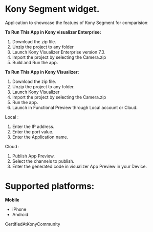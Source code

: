 Kony Segment widget. 
====================

Application to showcase the featues of Kony Segment for comparision:

**To Run This App in Kony visualizer Enterprise:**
 
1. Download the zip file.
2. Unzip the project to any folder
3. Launch Kony Visualizer Enterprise version 7.3.
4. Import the project by selecting the Camera.zip 
5. Build and Run the app.

**To Run This App in Kony Visualizer:**

1. Download the zip file.
2. Unzip the project to any folder.
3. Launch Kony Visualizer
4. Import the project by selecting the Camera.zip
5. Run the app.
6. Launch in Functional Preview through Local account or Cloud.

Local :

1. Enter the IP address.
2. Enter the port value.
3. Enter the Application name.

Cloud :

1. Publish App Preview.
2. Select the channels to publish.
3. Enter the generated code in visualizer App Preview in your Device.

# Supported platforms:
**Mobile**
 * iPhone
 * Android
 
CertifiedAtKonyCommunity
